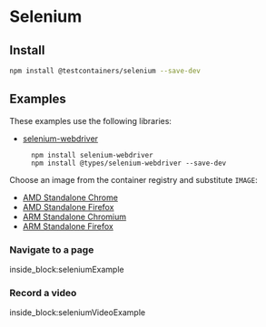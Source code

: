 # Selenium

## Install

```bash
npm install @testcontainers/selenium --save-dev
```

## Examples

These examples use the following libraries:

- [selenium-webdriver](https://www.npmjs.com/package/selenium-webdriver)

        npm install selenium-webdriver
        npm install @types/selenium-webdriver --save-dev

Choose an image from the container registry and substitute `IMAGE`:

- [AMD Standalone Chrome](https://hub.docker.com/r/selenium/standalone-chrome)
- [AMD Standalone Firefox](https://hub.docker.com/r/selenium/standalone-firefox)
- [ARM Standalone Chromium](https://hub.docker.com/r/seleniarm/standalone-chromium)
- [ARM Standalone Firefox](https://hub.docker.com/r/seleniarm/standalone-firefox)

### Navigate to a page

<!--codeinclude-->
[](../../packages/modules/selenium/src/selenium-container.test.ts) inside_block:seleniumExample
<!--/codeinclude-->

### Record a video

<!--codeinclude-->
[](../../packages/modules/selenium/src/selenium-container.test.ts) inside_block:seleniumVideoExample
<!--/codeinclude-->
